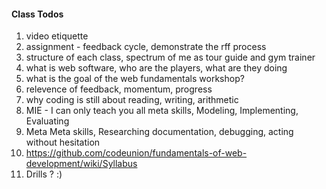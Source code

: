 #### Class Todos

1. video etiquette
1. assignment - feedback cycle, demonstrate the rff process
1. structure of each class, spectrum of me as tour guide and gym trainer
1. what is web software, who are the players, what are they doing
1. what is the goal of the web fundamentals workshop?
1. relevence of feedback, momentum, progress
1. why coding is still about reading, writing, arithmetic
1. MIE - I can only teach you all meta skills, Modeling, Implementing, Evaluating
1. Meta Meta skills, Researching documentation, debugging, acting without hesitation
1. https://github.com/codeunion/fundamentals-of-web-development/wiki/Syllabus 
1. Drills ? :)
